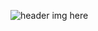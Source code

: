 <!--
**HexxKing/HexxKing** is a ✨ _special_ ✨ repository because its `README.md` (this file) appears on your GitHub profile.

Here are some ideas to get you started:

- name/ job title / personal titles
- 🔭 I’m currently working on ...
- 🌱 I’m currently learning ...
- 👯 I’m looking to collaborate on ...
- 🤔 I’m looking for help with ...
- 💬 Ask me about ...
- 📫 How to reach me: ...
  - contact info
  - linkedIn, twitter, dev.to, ect...
- 😄 Pronouns: ...
- ⚡ Fun fact: ...

-->

<!-- ======Header============================= -->
![header img here](../images/header.png)